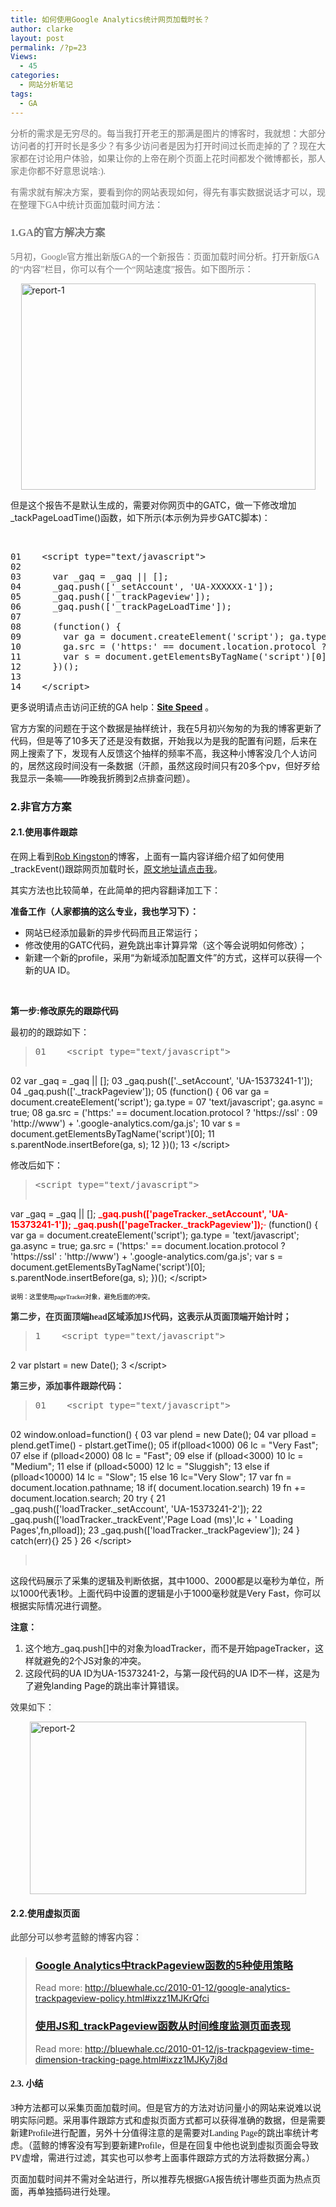 ```yaml
---
title: 如何使用Google Analytics统计网页加载时长？
author: clarke
layout: post
permalink: /?p=23
Views:
  - 45
categories:
  - 网站分析笔记
tags:
  - GA
---
```

<span style="color: #777777; font-family: 宋体;"> 分析的需求是无穷尽的。每当我打开老王的那满是图片的博客时，我就想：大部分访问者的打开时长是多少？有多少访问者是因为打开时间过长而走掉的了？现在大家都在讨论用户体验，如果让你的上帝在刷个页面上花时间都发个微博都长，那人家走你都不好意思说啥:).</span>

<span style="color: #777777; font-family: 宋体;"> 有需求就有解决方案，要看到你的网站表现如何，得先有事实数据说话才可以，现在整理下GA中统计页面加载时间方法：<!--more--></span>

### <span style="color: #777777; font-family: 宋体;">1.GA的官方解决方案</span>

<span style="color: #777777; font-family: 宋体;"> 5月初，Google官方推出新版GA的一个新报告：页面加载时间分析。打开新版GA的“内容”栏目，你可以有个一个“网站速度”报告。如下图所示：</span>

[<img style="display: block; float: none; margin-left: auto; margin-right: auto; border-width: 0px;" title="report-1" src="http://itweb.me/wp-content/uploads/2011/05/report1_thumb.png" border="0" alt="report-1" width="471" height="330" />][1]

但是这个报告不是默认生成的，需要对你网页中的GATC，做一下修改增加_tackPageLoadTime()函数，如下所示(本示例为异步GATC脚本)：

&nbsp;

<!--.csharpcode, .csharpcode pre { 	font-size: small; 	color: black; 	font-family: consolas, "Courier New", courier, monospace; 	background-color: #ffffff; 	/*white-space: pre;*/ } .csharpcode pre { margin: 0em; } .csharpcode .rem { color: #008000; } .csharpcode .kwrd { color: #0000ff; } .csharpcode .str { color: #006080; } .csharpcode .op { color: #0000c0; } .csharpcode .preproc { color: #cc6633; } .csharpcode .asp { background-color: #ffff00; } .csharpcode .html { color: #800000; } .csharpcode .attr { color: #ff0000; } .csharpcode .alt  { 	background-color: #f4f4f4; 	width: 100%; 	margin: 0em; } .csharpcode .lnum { color: #606060; } -->

<!--.csharpcode, .csharpcode pre { 	font-size: small; 	color: black; 	font-family: consolas, "Courier New", courier, monospace; 	background-color: #ffffff; 	/*white-space: pre;*/ } .csharpcode pre { margin: 0em; } .csharpcode .rem { color: #008000; } .csharpcode .kwrd { color: #0000ff; } .csharpcode .str { color: #006080; } .csharpcode .op { color: #0000c0; } .csharpcode .preproc { color: #cc6633; } .csharpcode .asp { background-color: #ffff00; } .csharpcode .html { color: #800000; } .csharpcode .attr { color: #ff0000; } .csharpcode .alt  { 	background-color: #f4f4f4; 	width: 100%; 	margin: 0em; } .csharpcode .lnum { color: #606060; } -->

<!--.csharpcode, .csharpcode pre { 	font-size: small; 	color: black; 	font-family: consolas, "Courier New", courier, monospace; 	background-color: #ffffff; 	/*white-space: pre;*/ } .csharpcode pre { margin: 0em; } .csharpcode .rem { color: #008000; } .csharpcode .kwrd { color: #0000ff; } .csharpcode .str { color: #006080; } .csharpcode .op { color: #0000c0; } .csharpcode .preproc { color: #cc6633; } .csharpcode .asp { background-color: #ffff00; } .csharpcode .html { color: #800000; } .csharpcode .attr { color: #ff0000; } .csharpcode .alt  { 	background-color: #f4f4f4; 	width: 100%; 	margin: 0em; } .csharpcode .lnum { color: #606060; } -->

<pre class="csharpcode">01    &lt;script type=<span class="str">"text/javascript"</span>&gt;
02
03      <span class="kwrd">var</span> _gaq = _gaq || [];
04      _gaq.push([<span class="str">'_setAccount'</span>, <span class="str">'UA-XXXXXX-1'</span>]);
05      _gaq.push([<span class="str">'_trackPageview'</span>]);
06      _gaq.push([<span class="str">'_trackPageLoadTime'</span>]);
07
08      (<span class="kwrd">function</span>() {
09        <span class="kwrd">var</span> ga = document.createElement(<span class="str">'script'</span>); ga.type = <span class="str">'text/javascript'</span>; ga.async = <span class="kwrd">true</span>;
10        ga.src = (<span class="str">'https:'</span> == document.location.protocol ? <span class="str">'https://ssl'</span> : <span class="str">'http://www'</span>) + <span class="str">'.google-analytics.com/ga.js'</span>;
11        <span class="kwrd">var</span> s = document.getElementsByTagName(<span class="str">'script'</span>)[0]; s.parentNode.insertBefore(ga, s);
12      })();
13
14    &lt;/script&gt;</pre>

更多说明请点击访问正统的GA help：<a href="http://www.google.com/support/analyticshelp/bin/answer.py?hl=en&answer=1205784&topic=1120718&utm_source=gablog&utm_medium=blog&utm_campaign=newga-blog&utm_content=sitespeed" target="_blank"><strong>Site Speed</strong></a> 。

官方方案的问题在于这个数据是抽样统计，我在5月初兴匆匆的为我的博客更新了代码，但是等了10多天了还是没有数据，开始我以为是我的配置有问题，后来在网上搜索了下，发现有人反馈这个抽样的频率不高，我这种小博客没几个人访问的，居然这段时间没有一条数据（汗颜，虽然这段时间只有20多个pv，但好歹给我显示一条嘛——昨晚我折腾到2点排查问题）。

### 2.非官方方案

#### 2.1.使用事件跟踪

在网上看到<a href="http://www.optimisationbeacon.com/" target="_blank">Rob Kingston</a>的博客，上面有一篇内容详细介绍了如何使用_trackEvent()跟踪网页加载时长，<a href="http://www.optimisationbeacon.com/analytics/track-page-load-times-with-google-analytics-asynchronous-script/?utm_source=feedburner&utm_medium=feed&utm_campaign=Feed%3A+OptimisationBeacon+%28Optimisation+Beacon%29" target="_blank">原文地址请点击我</a>。

其实方法也比较简单，在此简单的把内容翻译加工下：

**准备工作（人家都搞的这么专业，我也学习下）：**

*   网站已经添加最新的异步代码而且正常运行；
*   修改使用的GATC代码，避免跳出率计算异常（这个等会说明如何修改）；
*   新建一个新的profile，采用“为新域添加配置文件”的方式，这样可以获得一个新的UA ID。

&nbsp;

**第一步:修改原先的跟踪代码**

最初的的跟踪如下：

> <pre class="csharpcode">01    &lt;script type=<span class="str">"text/javascript"</span>&gt;
02      <span class="kwrd">var</span> _gaq = _gaq || [];
03      _gaq.push([<span class="str">'._setAccount'</span>, <span class="str">'UA-15373241-1'</span>]);
04      _gaq.push([<span class="str">'._trackPageview'</span>]);
05      (<span class="kwrd">function</span>() {
06        <span class="kwrd">var</span> ga = document.createElement(<span class="str">'script'</span>); ga.type =
07    <span class="str">'text/javascript'</span>; ga.async = <span class="kwrd">true</span>;
08        ga.src = (<span class="str">'https:'</span> == document.location.protocol ? <span class="str">'https://ssl'</span> :
09    <span class="str">'http://www'</span>) + <span class="str">'.google-analytics.com/ga.js'</span>;
10        <span class="kwrd">var</span> s = document.getElementsByTagName(<span class="str">'script'</span>)[0];
11    s.parentNode.insertBefore(ga, s);
12      })();
13    &lt;/script&gt;</pre>

修改后如下：

> <pre class="csharpcode">&lt;script type=<span class="str">"text/javascript"</span>&gt;
  <span class="kwrd">var</span> _gaq = _gaq || [];
 <span style="color: #ff0000;"><strong> _gaq.push(['pageTracker._setAccount', 'UA-15373241-1']);</strong></span>
<span style="color: #ff0000;"><strong>  _gaq.push(['pageTracker._trackPageview']);</strong></span><span style="color: #ff0000;"><span style="text-decoration: line-through;"> </span></span>
(<span class="kwrd">function</span>() {
    <span class="kwrd">var</span> ga = document.createElement(<span class="str">'script'</span>); ga.type =
<span class="str">'text/javascript'</span>; ga.async = <span class="kwrd">true</span>;
    ga.src = (<span class="str">'https:'</span> == document.location.protocol ? <span class="str">'https://ssl'</span> :
<span class="str">'http://www'</span>) + <span class="str">'.google-analytics.com/ga.js'</span>;
    <span class="kwrd">var</span> s = document.getElementsByTagName(<span class="str">'script'</span>)[0];
s.parentNode.insertBefore(ga, s);
  })();
&lt;/script&gt;</pre>

<!--.csharpcode, .csharpcode pre { 	font-size: small; 	color: black; 	font-family: consolas, "Courier New", courier, monospace; 	background-color: #ffffff; 	/*white-space: pre;*/ } .csharpcode pre { margin: 0em; } .csharpcode .rem { color: #008000; } .csharpcode .kwrd { color: #0000ff; } .csharpcode .str { color: #006080; } .csharpcode .op { color: #0000c0; } .csharpcode .preproc { color: #cc6633; } .csharpcode .asp { background-color: #ffff00; } .csharpcode .html { color: #800000; } .csharpcode .attr { color: #ff0000; } .csharpcode .alt  { 	background-color: #f4f4f4; 	width: 100%; 	margin: 0em; } .csharpcode .lnum { color: #606060; } -->

<span style="color: #000000; font-family: Consolas; font-size: x-small;">说明：这里使用pageTracker对象，避免后面的冲突。</span>

**<span style="color: #333333; font-family: Consolas;">第二步，在页面顶端head区域添加JS代码，这表示从页面顶端开始计时；</span>**

> <pre class="csharpcode">1    &lt;script type=<span class="str">"text/javascript"</span>&gt;
2    <span class="kwrd">var</span> plstart = <span class="kwrd">new</span> Date();
3    &lt;/script&gt;</pre>

**<span style="color: #333333; font-family: Consolas;">第三步，添加事件跟踪代码：</span>**

> <pre class="csharpcode">01    &lt;script type=<span class="str">"text/javascript"</span>&gt;
02    window.onload=<span class="kwrd">function</span>() {
03    <span class="kwrd">var</span> plend = <span class="kwrd">new</span> Date();
04    <span class="kwrd">var</span> plload = plend.getTime() - plstart.getTime();
05    <span class="kwrd">if</span>(plload&lt;1000)
06    lc = <span class="str">"Very Fast"</span>;
07    <span class="kwrd">else</span> <span class="kwrd">if</span> (plload&lt;2000)
08    lc = <span class="str">"Fast"</span>;
09    <span class="kwrd">else</span> <span class="kwrd">if</span> (plload&lt;3000)
10    lc = <span class="str">"Medium"</span>;
11    <span class="kwrd">else</span> <span class="kwrd">if</span> (plload&lt;5000)
12    lc = <span class="str">"Sluggish"</span>;
13    <span class="kwrd">else</span> <span class="kwrd">if</span> (plload&lt;10000)
14    lc = <span class="str">"Slow"</span>;
15    <span class="kwrd">else</span>
16    lc=<span class="str">"Very Slow"</span>;
17    <span class="kwrd">var</span> fn = document.location.pathname;
18    <span class="kwrd">if</span>( document.location.search)
19    fn += document.location.search;
20    <span class="kwrd">try</span> {
21    _gaq.push([<span class="str">'loadTracker._setAccount'</span>, <span class="str">'UA-15373241-2'</span>]);
22    _gaq.push([<span class="str">'loadTracker._trackEvent'</span>,<span class="str">'Page Load (ms)'</span>,lc + <span class="str">' Loading Pages'</span>,fn,plload]);
23    _gaq.push([<span class="str">'loadTracker._trackPageview'</span>]);
24    } <span class="kwrd">catch</span>(err){}
25    }
26    &lt;/script&gt;</pre>
> 
> &nbsp;

<span style="background-color: #fafafa;">这段代码展示了采集的逻辑及判断依据，其中1000、2000都是以毫秒为单位，所以1000代表1秒。上面代码中设置的逻辑是小于1000毫秒就是Very Fast，你可以根据实际情况进行调整。</span>

<span style="background-color: #fafafa;"><strong>注意：</strong></span>

1.  <span style="background-color: #fafafa;">这个地方_gaq.push[]中的对象为loadTracker，而不是开始pageTracker，这样就避免的2个JS对象的冲突。</span>
2.  <span style="background-color: #fafafa;">这段代码的UA ID为UA-15373241-2，与第一段代码的UA ID不一样，这是为了避免landing Page的跳出率计算错误。</span>

<span style="background-color: #fafafa; color: #333333;">效果如下：</span>

[<img style="display: block; float: none; margin-left: auto; margin-right: auto; border-width: 0px;" title="report-2" src="http://itweb.me/wp-content/uploads/2011/05/report2_thumb.png" border="0" alt="report-2" width="442" height="276" />][2]

#### <span>2.2.使用虚拟页面</span>

<span style="background-color: #fafafa; color: #333333;">此部分可以参考蓝鲸的博客内容：</span>

> ### [Google Analytics中trackPageview函数的5种使用策略][3]
> 
> Read more: <http://bluewhale.cc/2010-01-12/google-analytics-trackpageview-policy.html#ixzz1MJKrQfci>
> 
> ### [使用JS和_trackPageview函数从时间维度监测页面表现][4]
> 
> Read more: <http://bluewhale.cc/2010-01-12/js-trackpageview-time-dimension-tracking-page.html#ixzz1MJKy7j8d>

#### <span style="font-family: 宋体;">2.3. 小结</span>

<span style="font-family: 宋体;"> 3种方法都可以采集页面加载时间。但是官方的方法对访问量小的网站来说难以说明实际问题。采用事件跟踪方式和虚拟页面方式都可以获得准确的数据，但是需要新建Profile进行配置，另外十分值得注意的是需要对Landing Page的跳出率统计考虑。（蓝鲸的博客没有写到要新建Profile，但是在回复中他也说到虚拟页面会导致PV虚增，需进行过滤，其实也可以参考上面事件跟踪方式的方法将数据分离。）</span>

<span style="font-family: 宋体;"> 页面加载时间并不需对全站进行，所以推荐先根据GA报告统计哪些页面为热点页面，再单独插码进行处理。</span>

 [1]: http://itweb.me/wp-content/uploads/2011/05/report1.png
 [2]: http://itweb.me/wp-content/uploads/2011/05/report2.png
 [3]: http://bluewhale.cc/2010-01-12/google-analytics-trackpageview-policy.html
 [4]: http://bluewhale.cc/2010-01-12/js-trackpageview-time-dimension-tracking-page.html